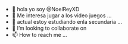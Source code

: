 - 👋 hola yo soy @NoelReyXD
- 👀 Me interesa jugar a los video juegos ...
- 🌱 actual estoy estudiando enla secundaria ...
- 💞️ I’m looking to collaborate on           
- 📫 How to reach me ...

<!---
NoelReyXD/NoelReyXD is a ✨ special ✨ repository because its `README.md` (this file) appears on your GitHub profile.
You can click the Preview link to take a look at your changes.
--->
